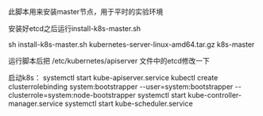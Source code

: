 此脚本用来安装master节点，用于平时的实验环境

安装好etcd之后运行install-k8s-master.sh

sh install-k8s-master.sh kubernetes-server-linux-amd64.tar.gz k8s-master

运行脚本后把 /etc/kubernetes/apiserver 文件中的etcd修改一下

启动k8s：
systemctl start kube-apiserver.service
kubectl create clusterrolebinding system:bootstrapper --user=system:bootstrapper --clusterrole=system:node-bootstrapper
systemctl start kube-controller-manager.service
systemctl start kube-scheduler.service
